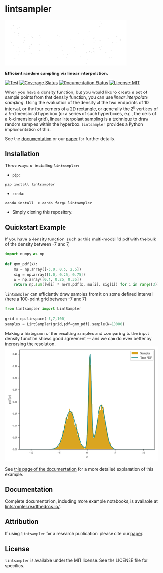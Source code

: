 # lintsampler
![Animation showing 'lintsampler' rendered in points.](docs/source/_static/lintsampler.gif)

**Efficient random sampling via linear interpolation.**

[![Test](https://github.com/aneeshnaik/lintsampler/actions/workflows/test.yaml/badge.svg)](https://github.com/aneeshnaik/lintsampler/actions/workflows/test.yaml)
[![Coverage Status](https://coveralls.io/repos/github/aneeshnaik/lintsampler/badge.svg?branch=main&kill_cache=1)](https://coveralls.io/github/aneeshnaik/lintsampler?branch=main)
[![Documentation Status](https://readthedocs.org/projects/lintsampler/badge/?version=latest)](https://lintsampler.readthedocs.io/en/latest/?badge=latest)
[![License: MIT](https://img.shields.io/badge/License-MIT-yellow.svg)](https://github.com/aneeshnaik/lintsampler/blob/main/LICENSE)

When you have a density function, but you would like to create a set of sample points from that density function, you can use _linear interpolate sampling_. Using the evaluation of the density at the two endpoints of 1D interval, or the four corners of a 2D rectangle, or generally the $2^k$ vertices of a $k$-dimensional hyperbox (or a series of such hyperboxes, e.g., the cells of a $k$-dimensional grid), linear interpolant sampling is a technique to draw random samples within the hyperbox. `lintsampler` provides a Python implementation of this.

See the [documentation](https://lintsampler.readthedocs.io/) or our [paper](https://github.com/aneeshnaik/lintsampler/blob/main/paper/paper.pdf) for further details. 

## Installation

Three ways of installing `lintsampler`:

- `pip`:
```
pip install lintsampler
```

- `conda`:
```
conda install -c conda-forge lintsampler
```

- Simply cloning this repository.

## Quickstart Example

If you have a density function, such as this multi-modal 1d pdf with the bulk of the density between -7 and 7,

```python
import numpy as np

def gmm_pdf(x):
    mu = np.array([-3.0, 0.5, 2.5])
    sig = np.array([1.0, 0.25, 0.75])
    w = np.array([0.4, 0.25, 0.35])
    return np.sum([w[i] * norm.pdf(x, mu[i], sig[i]) for i in range(3)], axis=0)
```

`lintsampler` can efficiently draw samples from it on some defined interval (here a 100-point grid between -7 and 7):

```python
from lintsampler import LintSampler

grid = np.linspace(-7,7,100)
samples = LintSampler(grid,pdf=gmm_pdf).sample(N=10000)
```

Making a histogram of the resulting samples and comparing to the input density function shows good agreement -- and we can do even better by increasing the resolution.
![Example 1d pdf with comparative histogram of sampled points.](docs/source/assets/example1.png)

See [this page of the documentation](https://lintsampler.readthedocs.io/en/latest/examples/1_gmm.html) for a more detailed explanation of this example.

## Documentation

Complete documentation, including more example notebooks, is available at [lintsampler.readthedocs.io/](https://lintsampler.readthedocs.io/).

## Attribution

If using `lintsampler` for a research publication, please cite our [paper](https://github.com/aneeshnaik/lintsampler/blob/main/paper/paper.pdf).

## License

`lintsampler` is available under the MIT license. See the LICENSE file for specifics.
